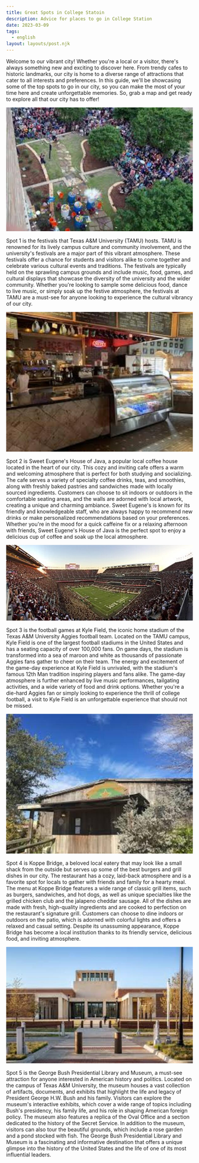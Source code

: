 ```yaml
---
title: Great Spots in College Statoin
description: Advice for places to go in College Station
date: 2023-03-09
tags:
  - english
layout: layouts/post.njk
---
```


Welcome to our vibrant city! Whether you're a local or a visitor, there's always something new and exciting to discover here. From trendy cafes to historic landmarks, our city is home to a diverse range of attractions that cater to all interests and preferences. In this guide, we'll be showcasing some of the top spots to go in our city, so you can make the most of your time here and create unforgettable memories. So, grab a map and get ready to explore all that our city has to offer!

![](/img/spot1.jpg)

Spot 1 is the festivals that Texas A&M University (TAMU) hosts. TAMU is renowned for its lively campus culture and community involvement, and the university's festivals are a major part of this vibrant atmosphere. These festivals offer a chance for students and visitors alike to come together and celebrate various cultural events and traditions. The festivals are typically held on the sprawling campus grounds and include music, food, games, and cultural displays that showcase the diversity of the university and the wider community. Whether you're looking to sample some delicious food, dance to live music, or simply soak up the festive atmosphere, the festivals at TAMU are a must-see for anyone looking to experience the cultural vibrancy of our city.

![](/img/spot2.jpg)

Spot 2 is Sweet Eugene's House of Java, a popular local coffee house located in the heart of our city. This cozy and inviting cafe offers a warm and welcoming atmosphere that is perfect for both studying and socializing. The cafe serves a variety of specialty coffee drinks, teas, and smoothies, along with freshly baked pastries and sandwiches made with locally sourced ingredients. Customers can choose to sit indoors or outdoors in the comfortable seating areas, and the walls are adorned with local artwork, creating a unique and charming ambiance. Sweet Eugene's is known for its friendly and knowledgeable staff, who are always happy to recommend new drinks or make personalized recommendations based on your preferences. Whether you're in the mood for a quick caffeine fix or a relaxing afternoon with friends, Sweet Eugene's House of Java is the perfect spot to enjoy a delicious cup of coffee and soak up the local atmosphere.

![](/img/spot3.jpg)

Spot 3 is the football games at Kyle Field, the iconic home stadium of the Texas A&M University Aggies football team. Located on the TAMU campus, Kyle Field is one of the largest football stadiums in the United States and has a seating capacity of over 100,000 fans. On game days, the stadium is transformed into a sea of maroon and white as thousands of passionate Aggies fans gather to cheer on their team. The energy and excitement of the game-day experience at Kyle Field is unrivaled, with the stadium's famous 12th Man tradition inspiring players and fans alike. The game-day atmosphere is further enhanced by live music performances, tailgating activities, and a wide variety of food and drink options. Whether you're a die-hard Aggies fan or simply looking to experience the thrill of college football, a visit to Kyle Field is an unforgettable experience that should not be missed.

![](/img/spot4.jpg)

Spot 4 is Koppe Bridge, a beloved local eatery that may look like a small shack from the outside but serves up some of the best burgers and grill dishes in our city. The restaurant has a cozy, laid-back atmosphere and is a favorite spot for locals to gather with friends and family for a hearty meal. The menu at Koppe Bridge features a wide range of classic grill items, such as burgers, sandwiches, and hot dogs, as well as unique specialties like the grilled chicken club and the jalapeno cheddar sausage. All of the dishes are made with fresh, high-quality ingredients and are cooked to perfection on the restaurant's signature grill. Customers can choose to dine indoors or outdoors on the patio, which is adorned with colorful lights and offers a relaxed and casual setting. Despite its unassuming appearance, Koppe Bridge has become a local institution thanks to its friendly service, delicious food, and inviting atmosphere.

![](/img/spot5.jpg)

Spot 5 is the George Bush Presidential Library and Museum, a must-see attraction for anyone interested in American history and politics. Located on the campus of Texas A&M University, the museum houses a vast collection of artifacts, documents, and exhibits that highlight the life and legacy of President George H.W. Bush and his family. Visitors can explore the museum's interactive exhibits, which cover a wide range of topics including Bush's presidency, his family life, and his role in shaping American foreign policy. The museum also features a replica of the Oval Office and a section dedicated to the history of the Secret Service. In addition to the museum, visitors can also tour the beautiful grounds, which include a rose garden and a pond stocked with fish. The George Bush Presidential Library and Museum is a fascinating and informative destination that offers a unique glimpse into the history of the United States and the life of one of its most influential leaders.
